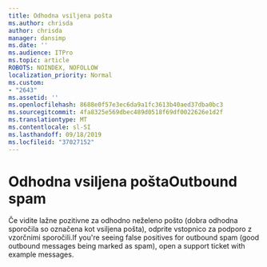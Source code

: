 ```yaml
---
title: Odhodna vsiljena pošta
ms.author: chrisda
author: chrisda
manager: dansimp
ms.date: ''
ms.audience: ITPro
ms.topic: article
ROBOTS: NOINDEX, NOFOLLOW
localization_priority: Normal
ms.custom:
- "2643"
ms.assetid: ''
ms.openlocfilehash: 8688e0f57e3ec6da9a1fc3613b40aed37dba0bc3
ms.sourcegitcommit: 4fa8325e569dbec489d0518f69df0022626e1d2f
ms.translationtype: MT
ms.contentlocale: sl-SI
ms.lasthandoff: 09/18/2019
ms.locfileid: "37027152"
---
```

# <a name="outbound-spam"></a><span data-ttu-id="eb064-102">Odhodna vsiljena pošta</span><span class="sxs-lookup"><span data-stu-id="eb064-102">Outbound spam</span></span>

<span data-ttu-id="eb064-103">Če vidite lažne pozitivne za odhodno neželeno pošto (dobra odhodna sporočila so označena kot vsiljena pošta), odprite vstopnico za podporo z vzorčnimi sporočili.</span><span class="sxs-lookup"><span data-stu-id="eb064-103">If you're seeing false positives for outbound spam (good outbound messages being marked as spam), open a support ticket with example messages.</span></span>
